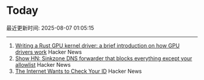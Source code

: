# Today

最近更新时间: 2025-08-07 01:05:15

--- 
1. [Writing a Rust GPU kernel driver: a brief introduction on how GPU drivers work](https://www.collabora.com/news-and-blog/blog/2025/08/06/writing-a-rust-gpu-kernel-driver-a-brief-introduction-on-how-gpu-drivers-work/) Hacker News
2. [Show HN: Sinkzone DNS forwarder that blocks everything except your allowlist](https://github.com/berbyte/sinkzone) Hacker News
3. [The Internet Wants to Check Your ID](https://www.newyorker.com/culture/infinite-scroll/the-internet-wants-to-check-your-id) Hacker News
